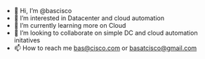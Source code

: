 - 👋 Hi, I’m @bascisco
- 👀 I’m interested in Datacenter and cloud automation
- 🌱 I’m currently learning more on Cloud
- 💞️ I’m looking to collaborate on simple DC and cloud automation initatives
- 📫 How to reach me bas@cisco.com or basatcisco@gmail.com

<!---
bascisco/bascisco is a ✨ special ✨ repository because its `README.md` (this file) appears on your GitHub profile.
You can click the Preview link to take a look at your changes.
--->
